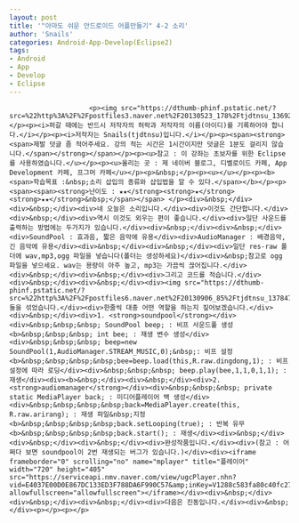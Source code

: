 ```yaml
---
layout: post
title: '"아마도 쉬운 안드로이드 어플만들기" 4-2 소리'
author: 'Snails'
categories: Android-App-Develop(Eclipse2)
tags:
- Android
- App
- Develop
- Eclipse
---
```



<script> location.href='https://cafe.naver.com/develoid/280820' ; </script>


















						<p><img src="https://dthumb-phinf.pstatic.net/?src=%22http%3A%2F%2Fpostfiles3.naver.net%2F20130523_178%2Ftjdtnsu_1369283538974akCh1_JPEG%2Fand.jpg%3Ftype%3Dw2%22&amp;type=cafe_wa740"></p><p><i>퍼갈 때에는 반드시 저작자의 허락과 저작자의 이름(아이디)를 기록하어야 합니다.</i></p><p><i>저작자는 Snails(tjdtnsu)입니다.</i></p><p><span><strong><span>제발 덧글 좀 적어주세요. 강의 적는 시간은 1시간이지만 덧글은 1분도 걸리지 않습니다.</span></strong></span></p><p><u>참고 : 이 강좌는 초보자를 위한 Eclipse를 사용하였습니다.</u></p><p><u>올리는 곳 : 제 네이버 블로그, 디벨로이드 카페, App Development 카페, 프그머 카페</u></p><p>&nbsp;</p><p><u>﻿</u></p><p><b><span>학습목표 :&nbsp;소리 삽입의 종류와 삽입법을 알 수 있다.</span></b></p><p><span><span><strong>난이도 : ★★</strong><strong>★</strong><strong>★★</strong>&nbsp;</span></span> </p><div>&nbsp;</div><div>&nbsp;</div><div>네 오늘은 소리입니다.</div><div>이것도 간단합니다.</div><div>&nbsp;</div><div>역시 이것도 외우는 편이 좋습니다.</div><div>일단 사운드를 출력하는 방법에는 두가지가 있습니다.</div><div>&nbsp;</div><div>&nbsp;</div><div>SoundPool : 효과음, 짧은 음악에 유용</div><div>AudioManager : 배경음악, 긴 음악에 유용</div><div>&nbsp;</div><div>&nbsp;</div><div>일단 res-raw 폴더에 wav,mp3,ogg 파일을 넣습니다(폴더는 생성하세요)</div><div>&nbsp;참고로 ogg 파일을 넣으세요. wav는 용량이 아주 높고, mp3는 가끔씩 끊어집니다.</div><div>&nbsp;</div><div>&nbsp;</div><div>그리고 코드를 적습니다.</div><div>&nbsp;</div><div>&nbsp;</div><div><img src="https://dthumb-phinf.pstatic.net/?src=%22http%3A%2F%2Fpostfiles6.naver.net%2F20130906_85%2Ftjdtnsu_13784759326851N61T_PNG%2F%25C1%25A6%25B8%25F1_%25BE%25F8%25C0%25BD.png%3Ftype%3Dw2%22&amp;type=cafe_wa740">둘을 섞었습니다.</div><div>한줄씩 대충 어떤 역할을 하는지 짚어보겠습니다.</div><div>&nbsp;</div><div>1. <strong>soundpool</strong></div><div>&nbsp;&nbsp;&nbsp; SoundPool beep; : 비프 사운드풀 생성<b>&nbsp;&nbsp;&nbsp; int bee; : 재생 변수 생성</div><div>&nbsp;&nbsp;&nbsp; beep=new SoundPool(1,AudioManager.STREAM_MUSIC,0);&nbsp;: 비프 설정<b>&nbsp;&nbsp;&nbsp;&nbsp;bee=beep.load(this,R.raw.dingdong,1); : 비프 설정에 따라 로딩</div><div>&nbsp;&nbsp;&nbsp; beep.play(bee,1,1,0,1,1); : 재생</div><div><b>&nbsp;</div><div>&nbsp;</div><div>2. <strong>audiomanager</strong></div><div>&nbsp;&nbsp;&nbsp; private static MediaPlayer back; : 미디어플레이어 백 생성</div><div>&nbsp;&nbsp;&nbsp;&nbsp;back=MediaPlayer.create(this, R.raw.arirang); : 재생 파일&nbsp;지정<b>&nbsp;&nbsp;&nbsp;&nbsp;back.setLooping(true); : 반복 유무<b>&nbsp;&nbsp;&nbsp;&nbsp;back.start(); : 재생</div><div>&nbsp;</div><div>&nbsp;</div><div>&nbsp;</div><div>완성작품입니다.</div><div>(참고 : 어쩌다 보면 soundpool이 2번 재생되는 버그가 있습니다.)</div><div><iframe frameborder="0" scrolling="no" name="mplayer" title="플레이어" width="720" height="405" src="https://serviceapi.nmv.naver.com/view/ugcPlayer.nhn?vid=E4037E00D0E867DC133ED3F788DA6F990C57&amp;inKey=V1288c583fa80c40fc272dec80e98f3b48a9d3525a815d32930bda26cb9bfa96376c8dec80e98f3b48a9d&amp;wmode=opaque&amp;hasLink=0&amp;autoPlay=false&amp;beginTime=0" allowfullscreen="allowfullscreen"></iframe></div><div>&nbsp;</div><div>&nbsp;</div><div>&nbsp;</div><div>다음은 진동입니다.</div><div>&nbsp;</div><p></p><p></p>
